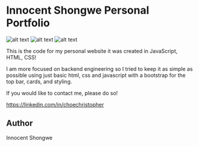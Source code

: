 # Innocent Shongwe Personal Portfolio
![alt text](image.png)
![alt text](image-1.png)
![alt text](image-2.png)

This is the code for my personal website it was created in JavaScript, HTML, CSS!

I am more focused on backend engineering so I tried to keep it as simple as possible using just basic html, css and javascript with a bootstrap for the top bar, cards, and styling.

If you would like to contact me, please do so!

https://linkedin.com/in/choechristopher

## Author
Innocent Shongwe


